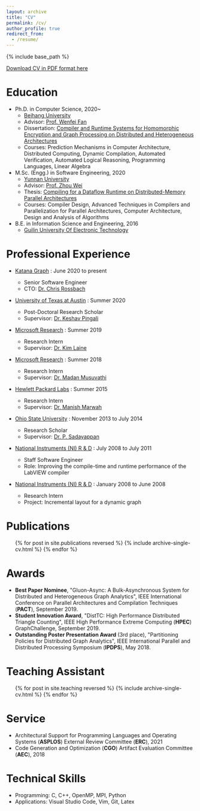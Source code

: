 ```yaml
---
layout: archive
title: "CV"
permalink: /cv/
author_profile: true
redirect_from:
  - /resume/
---
```


{% include base_path %}

[Download CV in PDF format here](https://www.cs.utexas.edu/~roshan/cv.pdf)

Education
======
* Ph.D. in Computer Science, 2020~
  * [Beihang University](http://www.cs.utexas.edu/)
  * Advisor: [Prof. Wenfei Fan](https://homepages.inf.ed.ac.uk/wenfei/)
  * Dissertation: [Compiler and Runtime Systems for Homomorphic Encryption and Graph Processing on Distributed and Heterogeneous Architectures](https://roshandathathri.github.io/phddissertation/)
  * Courses: Prediction Mechanisms in Computer Architecture, Distributed Computing, Dynamic Compilation, Automated Verification, Automated Logical Reasoning, Programming Languages, Linear Algebra
* M.Sc. (Engg.) in Software Engineering, 2020
  * [Yunnan University](http://www.csa.iisc.ernet.in/)
  * Advisor: [Prof. Zhou Wei](http://drona.csa.iisc.ernet.in/~uday/)
  * Thesis: [Compiling for a Dataflow Runtime on Distributed-Memory Parallel Architectures](https://roshandathathri.github.io/msthesis/)
  * Courses: Compiler Design, Advanced Techniques in Compilers and Parallelization for Parallel Architectures, Computer Architecture, Design and Analysis of Algorithms
* B.E. in Information Science and Engineering, 2016
  * [Guilin University Of Electronic Technology](http://www.bmsce.in/)
  
Professional Experience
======
* [Katana Graph](https://katanagraph.com/) : June 2020 to present
  * Senior Software Engineer 
  * CTO: [Dr. Chris Rossbach](https://www.cs.utexas.edu/~rossbach/)

* [University of Texas at Austin](http://www.oden.utexas.edu/) : Summer 2020
  * Post-Doctoral Research Scholar
  * Supervisor: [Dr. Keshav Pingali](http://www.cs.utexas.edu/~pingali/)

* [Microsoft Research](https://www.microsoft.com/en-us/research/group/cryptography-research/) : Summer 2019
  * Research Intern 
  * Supervisor: [Dr. Kim Laine](http://www.microsoft.com/en-us/research/people/kilai/)

* [Microsoft Research](https://www.microsoft.com/en-us/research/group/research-in-software-engineering-rise/) : Summer 2018
  * Research Intern 
  * Supervisor: [Dr. Madan Musuvathi](http://www.microsoft.com/en-us/research/people/madanm/)

* [Hewlett Packard Labs](https://www.labs.hpe.com/) : Summer 2015
  * Research Intern
  * Supervisor: [Dr. Manish Marwah](http://marwah.org/)

* [Ohio State University](https://cse.osu.edu/) : November 2013 to July 2014
  * Research Scholar
  * Supervisor: [Dr. P. Sadayappan](http://www.cse.ohio-state.edu/~saday/)

* [National Instruments (NI) R & D](http://www.ni.com/) : July 2008 to July 2011
  * Staff Software Engineer
  * Role: Improving the compile-time and runtime performance of the LabVIEW compiler

* [National Instruments (NI) R & D](http://www.ni.com/) : January 2008 to June 2008
  * Research Intern
  * Project: Incremental layout for a dynamic graph
  
Publications
======
  <ul>{% for post in site.publications reversed %}
    {% include archive-single-cv.html %}
  {% endfor %}</ul>

Awards
======
* **Best Paper Nominee**, "Gluon-Async: A Bulk-Asynchronous System for Distributed and Heterogeneous Graph Analytics", IEEE International Conference on Parallel Architectures and Compilation Techniques (**PACT**), September 2019.
* **Student Innovation Award**, "DistTC: High Performance Distributed Triangle Counting", IEEE High Performance Extreme Computing (**HPEC**) GraphChallenge, September 2019.
* **Outstanding Poster Presentation Award** (3rd place), "Partitioning Policies for Distributed Graph Analytics", IEEE International Parallel and Distributed Processing Symposium (**IPDPS**), May 2018.

Teaching Assistant
======
  <ul>{% for post in site.teaching reversed %}
    {% include archive-single-cv.html %}
  {% endfor %}</ul>

Service
======
* Architectural Support for Programming Languages and Operating Systems (**ASPLOS**) External Review Committee (**ERC**), 2021
* Code Generation and Optimization (**CGO**) Artifact Evaluation Committee (**AEC**), 2018

Technical Skills
======
* Programming: C, C++, OpenMP, MPI, Python
* Applications: Visual Studio Code, Vim, Git, Latex

<!-- Hobbies
======
* Travelling and hiking
* Reading novels -->


